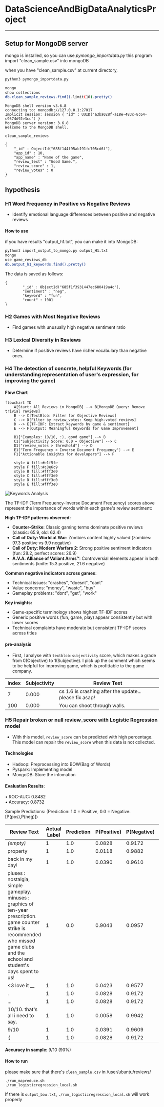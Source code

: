 # DataScienceAndBigDataAnalyticsProject
---
## Setup for MongoDB server
mongo is installed, so you can use *pymongo_importdata.py*
this program import "clean_sample.csv" into mongoDB

when you have "clean_sample.csv" at current directory,
```bash
python3 pymongo_importdata.py
```

```bash
mongo
show collections
db.clean_sample_reviews.find().limit(10).pretty()
```

```plaintext
MongoDB shell version v3.6.8
connecting to: mongodb://127.0.0.1:27017
Implicit session: session { "id" : UUID("a3ba028f-a18e-483c-8c64-c9574d92e3cc") }
MongoDB server version: 3.6.8
Welcome to the MongoDB shell.

clean_sample_reviews

{
	"_id" : ObjectId("685f144f95ab191fc705cd6f"),
	"app_id" : 10,
	"app_name" : "Name of the game",
	"review_text" : "Good Game.",
	"review_score" : 1,
	"review_votes" : 0
}
```


## hypothesis
### H1 Word Frequency in Positive vs Negative Reviews
- Identify emotional language differences between positive and negative reviews

#### How to use
if you have results "output_h1.txt", you can make it into MongoDB:
```bash
python3 import_output_to_mongo.py output_H1.txt
mongo
use game_reviews_db
db.output_h1_keywords.find().pretty()
```
The data is saved as follows:
```plaintext
{
        "_id" : ObjectId("685f1f3931447ec680419a4c"),
        "sentiment" : "neg",
        "keyword" : "fun",
        "count" : 1001
}
```

### H2 Games with Most Negative Reviews
- Find games with unusually high negative sentiment ratio

### H3 Lexical Diversity in Reviews
<!-- Lexical  -->
- Determine if positive reviews have richer vocabulary than negative ones. 

### H4 The detection of concrete, helpful Keywords (for understanding representation of user's expression, for improving the game)
<!--具体的なremarkの検出-->

#### Flow Chart
```mermaid
flowchart TD
    A[Start: All Reviews in MongoDB] --> B[MongoDB Query: Remove trivial reviews]
    B --> C[TextBlob: Filter for Objective Reviews]
    C --> D[Filter by review_votes: Keep high-voted reviews]
    D --> E[TF-IDF: Extract keywords by game & sentiment]
    E --> F[Output: Meaningful Keywords for Game Improvement]
    
    B1["Examples: 10/10, :), good game"] --> B
    C1["Subjectivity Score: 0.0 = Objective"] --> C
    D1["review_votes > threshold"] --> D
    E1["Term Frequency × Inverse Document Frequency"] --> E
    F1["Actionable insights for developers"] --> F
    
    style A fill:#e1f5fe
    style F fill:#c8e6c9
    style B fill:#fff3e0
    style C fill:#fff3e0
    style D fill:#fff3e0
    style E fill:#fff3e0
```

![Keywords Analysis](picture/Keywords.jpg)

The TF-IDF (Term Frequency-Inverse Document Frequency) scores above represent the importance of words within each game's review sentiment:

**High TF-IDF patterns observed:**
- **Counter-Strike**: Classic gaming terms dominate positive reviews (classic: 65.9, old: 62.4)
- **Call of Duty: World at War**: Zombies content highly valued (zombies: 97.3 positive vs 9.9 negative)
- **Call of Duty: Modern Warfare 2**: Strong positive sentiment indicators (fun: 28.2, perfect scores: 26.9)
- **A.V.A. Alliance of Valiant Arms™**: Controversial elements appear in both sentiments (knife: 15.3 positive, 21.6 negative)

**Common negative indicators across games:**
- Technical issues: "crashes", "doesnt", "cant"
- Value concerns: "money", "waste", "buy"
- Gameplay problems: "dont", "get", "work"

**Key insights:**
- Game-specific terminology shows highest TF-IDF scores
- Generic positive words (fun, game, play) appear consistently but with lower scores
- Technical complaints have moderate but consistent TF-IDF scores across titles

#### pre-analysis
- First, I analyse with `textblob:subjectivity` score, which makes a grade from 0(Objective) to 1(Subjective).
I pick up the comment which seems to be helpful for improving game, which is profittable to the game company.

| Index | Subjectivity | Review Text                                      |
|-------|--------------|--------------------------------------------------|
| 7     | 0.000        | cs 1.6 is crashing after the update... please fix asap! |
| 100   | 0.000        | You can shoot through walls.                     |



### H5 Repair broken or null review_score with Logistic Regression model
- With this model, `review_score` can be predicted with high percentage. This model can repair the `review_score` when this data is not collected.

#### Technologies
- Hadoop: Preprocessing into BOW(Bag of Words)
- Pyspark: Implementing model
- MongoDB: Store the infomation


#### Evaluation Results:
  • ROC-AUC: 0.8482\
  • Accuracy: 0.8732

Sample Predictions: (Prediction: 1.0 = Positive, 0.0 = Negative. [P(pos),P(neg)])

| Review Text | Actual Label | Prediction | P(Positive) | P(Negative) | Correct? |
|-------------|--------------|------------|-------------|-------------|----------|
| *(empty)* | 1 | 1.0 | 0.0828 | 0.9172 | ✓ |
| property | 1 | 1.0 | 0.0118 | 0.9882 | ✓ |
| back in my day! | 1 | 1.0 | 0.0390 | 0.9610 | ✓ |
| pluses : nostalgia, simple gameplay. minuses : graphics of ten-year prescription. game counter strike is recommended who missed game clubs and the school and student's days spent to us! | 1 | 0.0 | 0.9043 | 0.0957 | ✗ |
| &lt;3 love it *__* | 1 | 1.0 | 0.0423 | 0.9577 | ✓ |
| . | 1 | 1.0 | 0.0828 | 0.9172 | ✓ |
| ... | 1 | 1.0 | 0.0828 | 0.9172 | ✓ |
| 10/10. that's all i need to say. | 1 | 1.0 | 0.0058 | 0.9942 | ✓ |
| 9/10 | 1 | 1.0 | 0.0391 | 0.9609 | ✓ |
| :) | 1 | 1.0 | 0.0828 | 0.9172 | ✓ |

**Accuracy in sample**: 9/10 (90%)

#### How to run 
please make sure that there's  `clean_sample.csv` in /user/ubuntu/reviews/
```
./run_mapreduce.sh
./run_logisticregression_local.sh
```
If there is `output_bow.txt`, `./run_logisticregression_local.sh` will work properly